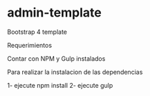 # admin-template
Bootstrap 4 template

Requerimientos

Contar con NPM y Gulp instalados

Para realizar la instalacion de las dependencias 

1- ejecute npm install
2- ejecute gulp
